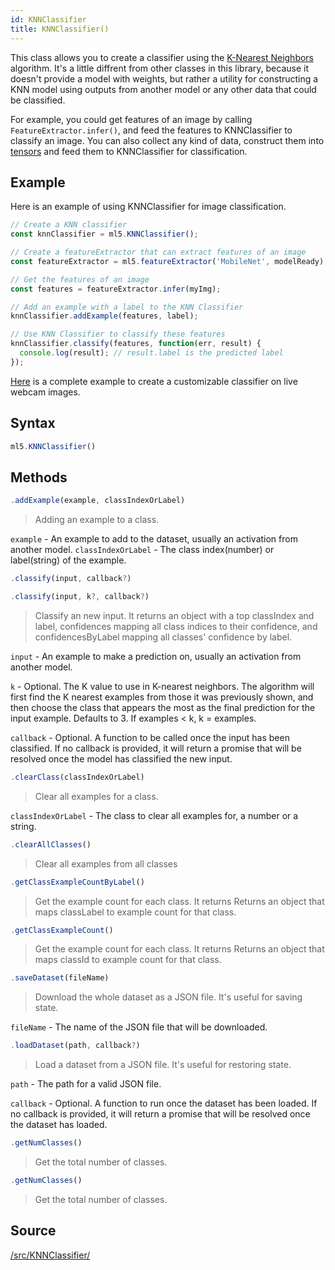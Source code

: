 ```yaml
---
id: KNNClassifier
title: KNNClassifier()
---
```


This class allows you to create a classifier using the [K-Nearest Neighbors](https://en.wikipedia.org/wiki/K-nearest_neighbors_algorithm) algorithm. It's a little diffrent from other classes in this library, because it doesn't provide a model with weights, but rather a utility for constructing a KNN model using outputs from another model or any other data that could be classified.

For example, you could get features of an image by calling `FeatureExtractor.infer()`, and feed the features to KNNClassifier to classify an image. You can also collect any kind of data, construct them into [tensors](https://js.tensorflow.org/api/0.6.1/#Tensors) and feed them to KNNClassifier for classification.

## Example
Here is an example of using KNNClassifier for image classification.
```javascript
// Create a KNN classifier
const knnClassifier = ml5.KNNClassifier();

// Create a featureExtractor that can extract features of an image
const featureExtractor = ml5.featureExtractor('MobileNet', modelReady);

// Get the features of an image
const features = featureExtractor.infer(myImg);

// Add an example with a label to the KNN Classifier
knnClassifier.addExample(features, label);

// Use KNN Classifier to classify these features
knnClassifier.classify(features, function(err, result) {
  console.log(result); // result.label is the predicted label
});
```

[Here](https://github.com/ml5js/ml5-examples/tree/master/p5js/KNNClassification/KNNClassification_Video) is a complete example to create a customizable classifier on live webcam images.

## Syntax
  ```javascript
  ml5.KNNClassifier()
  ```

## Methods
  ```javascript
  .addExample(example, classIndexOrLabel)
  ```
  > Adding an example to a class.

  `example` - An example to add to the dataset, usually an activation from another model.
  `classIndexOrLabel` - The class index(number) or label(string) of the example.

  ```javascript
  .classify(input, callback?)
  ```
  ```javascript
  .classify(input, k?, callback?)
  ```
  > Classify an new input. It returns an object with a top classIndex and label, confidences mapping all class indices to their confidence, and confidencesByLabel mapping all classes' confidence by label.

  `input` - An example to make a prediction on, usually an activation from another model.

  `k` - Optional. The K value to use in K-nearest neighbors. The algorithm will first find the K nearest examples from those it was previously shown, and then choose the class that appears the most as the final prediction for the input example. Defaults to 3. If examples < k, k = examples.

  `callback` - Optional. A function to be called once the input has been classified. If no callback is provided, it will return a promise that will be resolved once the model has classified the new input.

  ```javascript
  .clearClass(classIndexOrLabel)
  ```
  > Clear all examples for a class.

  `classIndexOrLabel` - The class to clear all examples for, a number or a string.

  ```javascript
  .clearAllClasses()
  ```
  > Clear all examples from all classes

  ```javascript
  .getClassExampleCountByLabel()
  ```
  > Get the example count for each class. It returns Returns an object that maps classLabel to example count for that class.

  ```javascript
  .getClassExampleCount()
  ```
  > Get the example count for each class. It returns Returns an object that maps classId to example count for that class.

  ```javascript
  .saveDataset(fileName)
  ```
  > Download the whole dataset as a JSON file. It's useful for saving state.
  
  `fileName` - The name of the JSON file that will be downloaded.

  ```javascript
  .loadDataset(path, callback?)
  ```
  > Load a dataset from a JSON file. It's useful for restoring state. 

  `path` - The path for a valid JSON file.

  `callback` - Optional. A function to run once the dataset has been loaded. If no callback is provided, it will return a promise that will be resolved once the dataset has loaded.

  ```javascript
  .getNumClasses()
  ```
  > Get the total number of classes.

  ```javascript
  .getNumClasses()
  ```
  > Get the total number of classes.

## Source

[/src/KNNClassifier/](https://github.com/ml5js/ml5-library/tree/master/src/KNNClassifier)
